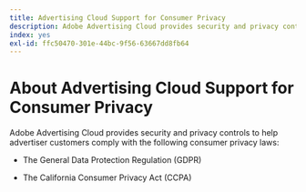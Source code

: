 ```yaml
---
title: Advertising Cloud Support for Consumer Privacy
description: Adobe Advertising Cloud provides security and privacy controls to help advertiser customers comply with consumer privacy laws.
index: yes
exl-id: ffc50470-301e-44bc-9f56-63667dd8fb64
---
```

# About Advertising Cloud Support for Consumer Privacy

Adobe Advertising Cloud provides security and privacy controls to help advertiser customers comply with the following consumer privacy laws:

* The General Data Protection Regulation (GDPR)

* The California Consumer Privacy Act (CCPA)
